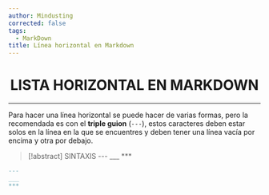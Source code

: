 ```yaml
---
author: Mindusting
corrected: false
tags:
  - MarkDown
title: Línea horizontal en Markdown
---
```


<h1 style="text-align:center;">LISTA HORIZONTAL EN MARKDOWN</h1>

---

Para hacer una línea horizontal se puede hacer de varias formas, pero la recomendada es con el **triple guion** (`---`), estos caracteres deben estar solos en la línea en la que se encuentres y deben tener una línea vacía por encima y otra por debajo.

> [!abstract] SINTAXIS
> \-\-\-
> \_\_\_
> \*\*\*

```md
---
___
***
```
